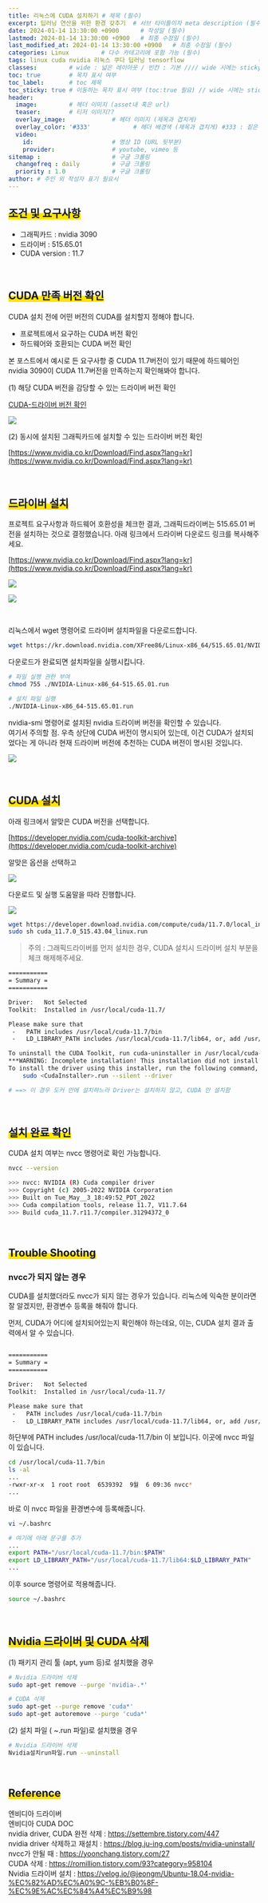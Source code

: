 ```yaml
---
title: 리눅스에 CUDA 설치하기 # 제목 (필수)
excerpt: 딥러닝 연산을 위한 환경 갖추기  # 서브 타이틀이자 meta description (필수)
date: 2024-01-14 13:30:00 +0900      # 작성일 (필수)
lastmod: 2024-01-14 13:30:00 +0900   # 최종 수정일 (필수)
last_modified_at: 2024-01-14 13:30:00 +0900   # 최종 수정일 (필수)
categories: Linux         # 다수 카테고리에 포함 가능 (필수)
tags: linux cuda nvidia 리눅스 쿠다 딥러닝 tensorflow                     # 태그 복수개 가능 (필수)
classes:         # wide : 넓은 레이아웃 / 빈칸 : 기본 //// wide 시에는 sticky toc 불가
toc: true        # 목차 표시 여부
toc_label:       # toc 제목
toc_sticky: true # 이동하는 목차 표시 여부 (toc:true 필요) // wide 시에는 sticky toc 불가
header: 
  image:         # 헤더 이미지 (asset내 혹은 url)
  teaser:        # 티저 이미지??
  overlay_image:             # 헤더 이미지 (제목과 겹치게)
  overlay_color: '#333'            # 헤더 배경색 (제목과 겹치게) #333 : 짙은 회색 (필수)
  video:
    id:                      # 영상 ID (URL 뒷부분)
    provider:                # youtube, vimeo 등
sitemap :                    # 구글 크롤링
  changefreq : daily         # 구글 크롤링
  priority : 1.0             # 구글 크롤링
author: # 주인 외 작성자 표기 필요시
---
```

<!--postNo: 20240114_003-->


## <span style='background:linear-gradient(to top, #FFE400 50%, transparent 50%)'>조건 및 요구사항</span>   

- 그래픽카드 : nvidia 3090
- 드라이버 : 515.65.01
- CUDA version : 11.7

<br>

## <span style='background:linear-gradient(to top, #FFE400 50%, transparent 50%)'>CUDA 만족 버전 확인</span>   

CUDA 설치 전에 어떤 버전의 CUDA를 설치할지 정해야 합니다.  

- 프로젝트에서 요구하는 CUDA 버전 확인  
- 하드웨어와 호환되는 CUDA 버전 확인  

본 포스트에서 예시로 든 요구사항 중 CUDA 11.7버전이 있기 때문에 하드웨어인 nvidia 3090이 CUDA 11.7버전을 만족하는지  확인해봐야 합니다.  

(1) 해당 CUDA 버전을 감당할 수 있는 드라이버 버전 확인  

[CUDA-드라이버 버전 확인](https://docs.nvidia.com/cuda/cuda-toolkit-release-notes/index.html)  

![](/assets/images/20240114_003_001.png)

(2) 동시에 설치된 그래픽카드에 설치할 수 있는 드라이버 버전 확인  

[https://www.nvidia.co.kr/Download/Find.aspx?lang=kr](https://www.nvidia.co.kr/Download/Find.aspx?lang=kr)  


<br>

## <span style='background:linear-gradient(to top, #FFE400 50%, transparent 50%)'>드라이버 설치</span>     

프로젝트 요구사항과 하드웨어 호환성을 체크한 결과, 그래픽드라이버는 515.65.01 버전을 설치하는 것으로 결정했습니다.  아래 링크에서 드라이버 다운로드 링크를 복사해주세요.   

[https://www.nvidia.co.kr/Download/Find.aspx?lang=kr](https://www.nvidia.co.kr/Download/Find.aspx?lang=kr)  

![](/assets/images/20240114_003_002.png)  

![](/assets/images/20240114_003_003.png)  

<br>

리눅스에서 wget 명령어로 드라이버 설치파일을 다운로드합니다.  

```bash
wget https://kr.download.nvidia.com/XFree86/Linux-x86_64/515.65.01/NVIDIA-Linux-x86_64-515.65.01.run
```

다운로드가 완료되면 설치파일을 실행시킵니다.  

```bash
# 파일 실행 권한 부여
chmod 755 ./NVIDIA-Linux-x86_64-515.65.01.run

# 설치 파일 실행
./NVIDIA-Linux-x86_64-515.65.01.run
```

nvidia-smi 명령어로 설치된 nvidia 드라이버 버전을 확인할 수 있습니다.  
여기서 주의할 점. 우측 상단에 CUDA 버전이 명시되어 있는데, 이건 CUDA가 설치되었다는 게 아니라 현재 드라이버 버전에 추천하는 CUDA 버전이 명시된 것입니다.  

![](/assets/images/20240114_003_004.png)  


<br>

## <span style='background:linear-gradient(to top, #FFE400 50%, transparent 50%)'>CUDA 설치</span>   

아래 링크에서 알맞은 CUDA 버전을 선택합니다.  

[https://developer.nvidia.com/cuda-toolkit-archive](https://developer.nvidia.com/cuda-toolkit-archive)  

알맞은 옵션을 선택하고  

![](/assets/images/20240114_003_005.png)  

다운로드 및 실행 도움말을 따라 진행합니다.  

![](/assets/images/20240114_003_006.png)  


```bash
wget https://developer.download.nvidia.com/compute/cuda/11.7.0/local_installers/cuda_11.7.0_515.43.04_linux.run
sudo sh cuda_11.7.0_515.43.04_linux.run
```

> 주의 : 그래픽드라이버를 먼저 설치한 경우, CUDA 설치시 드라이버 설치 부분을 체크 해제해주세요.  

```bash
===========
= Summary =
===========

Driver:   Not Selected
Toolkit:  Installed in /usr/local/cuda-11.7/

Please make sure that
 -   PATH includes /usr/local/cuda-11.7/bin
 -   LD_LIBRARY_PATH includes /usr/local/cuda-11.7/lib64, or, add /usr/local/cuda-11.7/lib64 to /etc/ld.so.conf and run ldconfig as root

To uninstall the CUDA Toolkit, run cuda-uninstaller in /usr/local/cuda-11.7/bin
***WARNING: Incomplete installation! This installation did not install the CUDA Driver. A driver of version at least 515.00 is required for CUDA 11.7 functionality to work.
To install the driver using this installer, run the following command, replacing <CudaInstaller> with the name of this run file:
    sudo <CudaInstaller>.run --silent --driver

# ==> 이 경우 도커 안에 설치하느라 Driver는 설치하지 않고, CUDA 만 설치함
```

<br>

## <span style='background:linear-gradient(to top, #FFE400 50%, transparent 50%)'>설치 완료 확인</span>     

CUDA 설치 여부는 nvcc 명령어로 확인 가능합니다.  

```bash
nvcc --version

>>> nvcc: NVIDIA (R) Cuda compiler driver
>>> Copyright (c) 2005-2022 NVIDIA Corporation
>>> Built on Tue_May__3_18:49:52_PDT_2022
>>> Cuda compilation tools, release 11.7, V11.7.64
>>> Build cuda_11.7.r11.7/compiler.31294372_0

```

<br>

## <span style='background:linear-gradient(to top, #FFE400 50%, transparent 50%)'>Trouble Shooting</span>   

### nvcc가 되지 않는 경우

CUDA를 설치했더라도 nvcc가 되지 않는 경우가 있습니다. 리눅스에 익숙한 분이라면 잘 알겠지만, 환경변수 등록을 해줘야 합니다.   

먼저, CUDA가 어디에 설치되어있는지 확인해야 하는데요, 이는, CUDA 설치 결과 출력에서 알 수 있습니다.  

```bash

===========
= Summary =
===========

Driver:   Not Selected
Toolkit:  Installed in /usr/local/cuda-11.7/

Please make sure that
 -   PATH includes /usr/local/cuda-11.7/bin
 -   LD_LIBRARY_PATH includes /usr/local/cuda-11.7/lib64, or, add /usr/local/cuda-11.7/lib64 to /etc/ld.so.conf and run ldconfig as root

```

하단부에 PATH includes /usr/local/cuda-11.7/bin 이 보입니다. 이곳에 nvcc 파일이 있습니다.  

```bash
cd /usr/local/cuda-11.7/bin
ls -al
...
-rwxr-xr-x  1 root root  6539392  9월  6 09:36 nvcc*
...
```

바로 이 nvcc 파일을 환경변수에 등록해줍니다.  

```bash
vi ~/.bashrc

# 여기에 아래 문구를 추가
...
export PATH="/usr/local/cuda-11.7/bin:$PATH"
export LD_LIBRARY_PATH="/usr/local/cuda-11.7/lib64:$LD_LIBRARY_PATH"
...
```

이후 source 명령어로 적용해줍니다.  

```bash
source ~/.bashrc
```

<br>

## <span style='background:linear-gradient(to top, #FFE400 50%, transparent 50%)'>Nvidia 드라이버 및 CUDA 삭제</span>   

(1) 패키지 관리 툴 (apt, yum 등)로 설치했을 경우

```bash
# Nvidia 드라이버 삭제
sudo apt-get remove --purge 'nvidia-.*'

# CUDA 삭제
sudo apt-get --purge remove 'cuda*'
sudo apt-get autoremove --purge 'cuda*'
```

(2) 설치 파일 ( ~.run 파일)로 설치했을 경우

```bash
# Nvidia 드라이버 삭제
Nvidia설치run파일.run --uninstall
```

<br>

## <span style='background:linear-gradient(to top, #FFE400 50%, transparent 50%)'>Reference</span>   

엔비디아 드라이버  
엔비디아 CUDA DOC  
nvidia driver, CUDA 완전 삭제 : https://settembre.tistory.com/447   
nvidia driver 삭제하고 재설치 : https://blog.ju-ing.com/posts/nvidia-uninstall/   
nvcc가 안될 때 : https://yoonchang.tistory.com/27   
CUDA 삭제 : https://romillion.tistory.com/93?category=958104  
Nvidia 드라이버 설치 : https://velog.io/@jeongm/Ubuntu-18.04-nvidia-%EC%82%AD%EC%A0%9C-%EB%B0%8F-%EC%9E%AC%EC%84%A4%EC%B9%98  